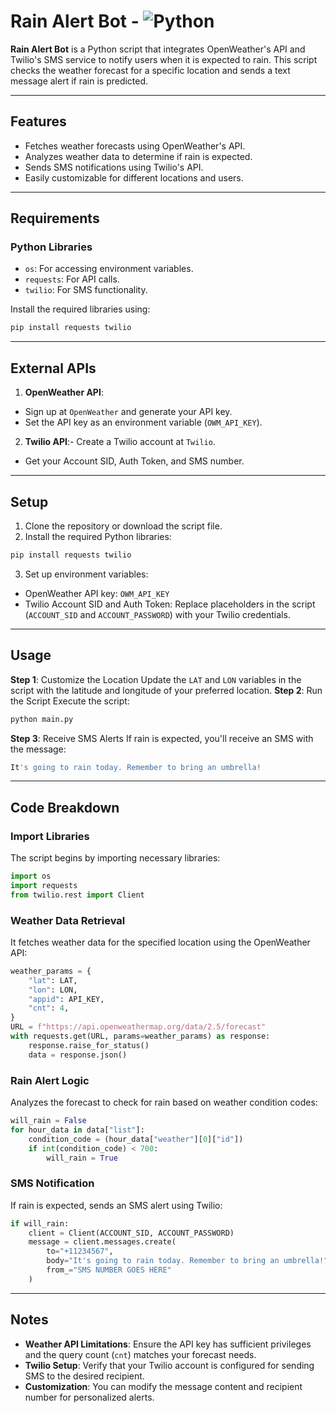 # Rain Alert Bot - ![Python](https://img.shields.io/badge/Python-3.8%2B-blue)

**Rain Alert Bot** is a Python script that integrates OpenWeather's API and Twilio's SMS service to notify users when it is expected to rain. This script checks the weather forecast for a specific location and sends a text message alert if rain is predicted.

---

## Features

- Fetches weather forecasts using OpenWeather's API.
- Analyzes weather data to determine if rain is expected.
- Sends SMS notifications using Twilio's API.
- Easily customizable for different locations and users.

---

## Requirements

### Python Libraries
- `os`: For accessing environment variables.
- `requests`: For API calls.
- `twilio`: For SMS functionality.

Install the required libraries using:
```bash
pip install requests twilio
```

---

## External APIs
1. **OpenWeather API**:
  - Sign up at `OpenWeather` and generate your API key.
  - Set the API key as an environment variable (`OWM_API_KEY`).

2. **Twilio API**:- Create a Twilio account at `Twilio`.
- Get your Account SID, Auth Token, and SMS number.

---

## Setup
1. Clone the repository or download the script file.
2. Install the required Python libraries:
```bash
pip install requests twilio
```
3. Set up environment variables:
  - OpenWeather API key: `OWM_API_KEY`
  - Twilio Account SID and Auth Token: Replace placeholders in the script (`ACCOUNT_SID` and `ACCOUNT_PASSWORD`) with your Twilio credentials.

---

## Usage
**Step 1**: Customize the Location
Update the `LAT` and `LON` variables in the script with the latitude and longitude of your preferred location.
**Step 2**: Run the Script
Execute the script:
```bash
python main.py
```
**Step 3**: Receive SMS Alerts
If rain is expected, you'll receive an SMS with the message:
```bash
It's going to rain today. Remember to bring an umbrella!
```

---

## Code Breakdown
### Import Libraries
The script begins by importing necessary libraries:
```Python
import os
import requests
from twilio.rest import Client
```

### Weather Data Retrieval
It fetches weather data for the specified location using the OpenWeather API:
```Python
weather_params = {
    "lat": LAT,
    "lon": LON,
    "appid": API_KEY,
    "cnt": 4,
}
URL = f"https://api.openweathermap.org/data/2.5/forecast"
with requests.get(URL, params=weather_params) as response:
    response.raise_for_status()
    data = response.json()
```

### Rain Alert Logic
Analyzes the forecast to check for rain based on weather condition codes:
```Python
will_rain = False
for hour_data in data["list"]:
    condition_code = (hour_data["weather"][0]["id"])
    if int(condition_code) < 700:
        will_rain = True
```

### SMS Notification
If rain is expected, sends an SMS alert using Twilio:
```Python
if will_rain:
    client = Client(ACCOUNT_SID, ACCOUNT_PASSWORD)
    message = client.messages.create(
        to="+11234567",
        body="It's going to rain today. Remember to bring an umbrella!",
        from_="SMS NUMBER GOES HERE"
    )
```

---

## Notes
- **Weather API Limitations**: Ensure the API key has sufficient privileges and the query count (`cnt`) matches your forecast needs.
- **Twilio Setup**: Verify that your Twilio account is configured for sending SMS to the desired recipient.
- **Customization**: You can modify the message content and recipient number for personalized alerts.



